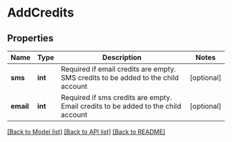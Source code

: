 # AddCredits

## Properties
Name | Type | Description | Notes
------------ | ------------- | ------------- | -------------
**sms** | **int** | Required if email credits are empty. SMS credits to be added to the child account | [optional] 
**email** | **int** | Required if sms credits are empty. Email credits to be added to the child account | [optional] 

[[Back to Model list]](../../README.md#documentation-for-models) [[Back to API list]](../../README.md#documentation-for-api-endpoints) [[Back to README]](../../README.md)


